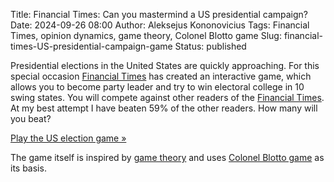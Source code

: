 Title: Financial Times: Can you mastermind a US presidential campaign?
Date: 2024-09-26 08:00
Author: Aleksejus Kononovicius
Tags: Financial Times, opinion dynamics, game theory, Colonel Blotto game
Slug: financial-times-US-presidential-campaign-game
Status: published

Presidential elections in the United States are quickly approaching. For
this special occasion [Financial Times](https://ft.com/) has created an
interactive game, which allows you to become party leader and try to win
electoral college in 10 swing states. You will compete against other readers
of the [Financial Times](https://ft.com/). At my best attempt I have beaten
59% of the other readers. How many will you beat?

[Play the US election game &raquo;](https://ig.ft.com/us-election-game/)

The game itself is inspired by [game theory](/tag/game-theory/) and uses
[Colonel Blotto game](/tag/colonel-blotto-game/) as its basis.
